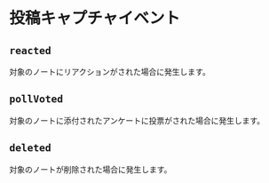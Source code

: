 # 投稿キャプチャイベント

## `reacted`

<MkSchemaViewer :schema="{
type: 'object',
properties: {
reaction: {
 type: 'string',
 description: 'リアクションの種類',
},
userId: {
 type: 'string',
 description: 'リアクションを行ったユーザーのID',
},
}
}"/>

対象のノートにリアクションがされた場合に発生します。

## `pollVoted`

<MkSchemaViewer :schema="{
type: 'object',
properties: {
choice: {
 type: 'number',
 description: '選択肢ID',
},
userId: {
 type: 'string',
 description: '投票を行ったユーザーのID',
},
}
}"/>

対象のノートに添付されたアンケートに投票がされた場合に発生します。

## `deleted`

<MkSchemaViewer :schema="{
type: 'object',
properties: {
deletedAt: {
 type: 'string',
 description: '削除日時',
},
}
}"/>

対象のノートが削除された場合に発生します。
